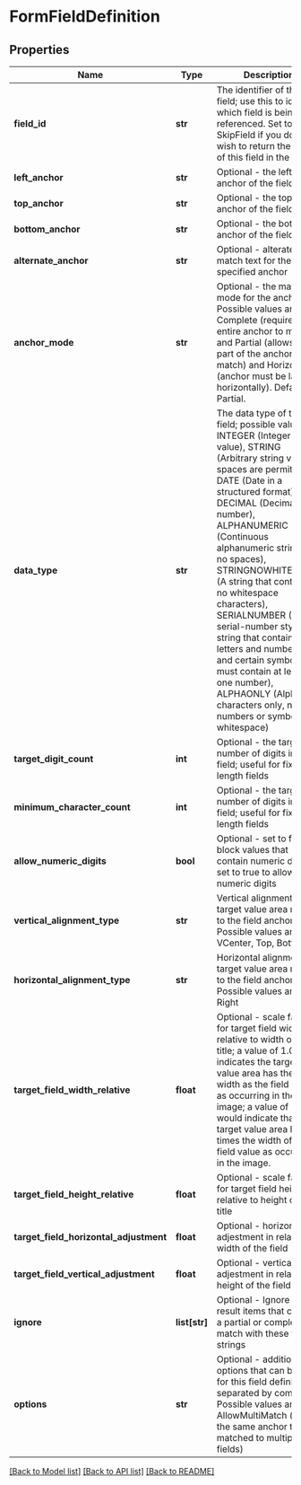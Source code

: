 # FormFieldDefinition

## Properties
Name | Type | Description | Notes
------------ | ------------- | ------------- | -------------
**field_id** | **str** | The identifier of the field; use this to identify which field is being referenced.  Set to SkipField if you do not wish to return the value of this field in the result. | [optional] 
**left_anchor** | **str** | Optional - the left-hand anchor of the field | [optional] 
**top_anchor** | **str** | Optional - the top anchor of the field | [optional] 
**bottom_anchor** | **str** | Optional - the bottom anchor of the field | [optional] 
**alternate_anchor** | **str** | Optional - alterate match text for the specified anchor | [optional] 
**anchor_mode** | **str** | Optional - the matching mode for the anchor.  Possible values are Complete (requires the entire anchor to match) and Partial (allows only part of the anchor to match) and Horizontal (anchor must be laid out horizontally).  Default is Partial. | [optional] 
**data_type** | **str** | The data type of the field; possible values are INTEGER (Integer value), STRING (Arbitrary string value, spaces are permitted), DATE (Date in a structured format), DECIMAL (Decimal number), ALPHANUMERIC (Continuous alphanumeric string with no spaces), STRINGNOWHITESPACE (A string that contains no whitespace characters), SERIALNUMBER (A serial-number style string that contains letters and numbers, and certain symbols; must contain at least one number), ALPHAONLY (Alphabet characters only, no numbers or symbols or whitespace) | [optional] 
**target_digit_count** | **int** | Optional - the target number of digits in the field; useful for fixed-length fields | [optional] 
**minimum_character_count** | **int** | Optional - the target number of digits in the field; useful for fixed-length fields | [optional] 
**allow_numeric_digits** | **bool** | Optional - set to false to block values that contain numeric digits, set to true to allow numeric digits | [optional] 
**vertical_alignment_type** | **str** | Vertical alignment of target value area relative to the field anchor; Possible values are VCenter, Top, Bottom | [optional] 
**horizontal_alignment_type** | **str** | Horizontal alignment of target value area relative to the field anchor; Possible values are Left, Right | [optional] 
**target_field_width_relative** | **float** | Optional - scale factor for target field width - relative to width of field title; a value of 1.0 indicates the target value area has the same width as the field value as occurring in the image; a value of 2.0 would indicate that the target value area has 2 times the width of the field value as occurring in the image. | [optional] 
**target_field_height_relative** | **float** | Optional - scale factor for target field height - relative to height of field title | [optional] 
**target_field_horizontal_adjustment** | **float** | Optional - horizontal adjestment in relative width of the field | [optional] 
**target_field_vertical_adjustment** | **float** | Optional - vertical adjestment in relative height of the field | [optional] 
**ignore** | **list[str]** | Optional - Ignore any result items that contain a partial or complete match with these text strings | [optional] 
**options** | **str** | Optional - additional options that can be set for this field definition, separated by commas.  Possible values are AllowMultiMatch (allow the same anchor to be matched to multiple fields) | [optional] 

[[Back to Model list]](../README.md#documentation-for-models) [[Back to API list]](../README.md#documentation-for-api-endpoints) [[Back to README]](../README.md)


